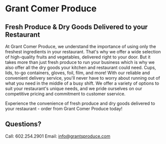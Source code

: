 # Grant Comer Produce

## Fresh Produce & Dry Goods Delivered to your Restaurant

At Grant Comer Produce, we understand the importance of using only the freshest ingredients in your restaurant. That's why we offer a wide selection of high-quality fruits and vegetables, delivered right to your door. But it takes more than just fresh produce to run your business which is why we also offer all the dry goods your kitchen and restaurant could need. Cups, lids, to-go containers, gloves, foil, film, and more! With our reliable and convenient delivery service, you'll never have to worry about running out of what you need in the middle of a busy shift. We offer a variety of options to suit your restaurant's unique needs, and we pride ourselves on our competitive pricing and commitment to customer sservice. 

Experience the convenience of fresh produce and dry goods delivered to your restaurant - order from Grant Comer Produce today!

## Questions?
Call: 602.254.2901
Email: info@grantsproduce.com
